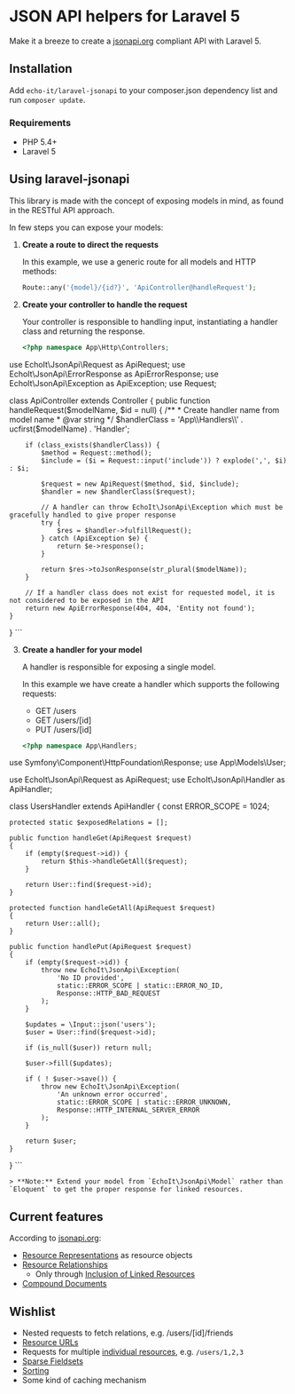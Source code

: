 JSON API helpers for Laravel 5
=====

Make it a breeze to create a [jsonapi.org](http://jsonapi.org/) compliant API with Laravel 5.

Installation
-----

Add `echo-it/laravel-jsonapi` to your composer.json dependency list and run `composer update`.

### Requirements

* PHP 5.4+
* Laravel 5


Using laravel-jsonapi
-----

This library is made with the concept of exposing models in mind, as found in the RESTful API approach.

In few steps you can expose your models:

1. **Create a route to direct the requests**

    In this example, we use a generic route for all models and HTTP methods:

    ```php
    Route::any('{model}/{id?}', 'ApiController@handleRequest');
    ```

2. **Create your controller to handle the request**

    Your controller is responsible to handling input, instantiating a handler class and returning the response.

    ```php
    <?php namespace App\Http\Controllers;

use EchoIt\JsonApi\Request as ApiRequest;
use EchoIt\JsonApi\ErrorResponse as ApiErrorResponse;
use EchoIt\JsonApi\Exception as ApiException;
use Request;

class ApiController extends Controller
{
    public function handleRequest($modelName, $id = null)
    {
        /**
         * Create handler name from model name
         * @var string
         */
        $handlerClass = 'App\\Handlers\\' . ucfirst($modelName) . 'Handler';

        if (class_exists($handlerClass)) {
            $method = Request::method();
            $include = ($i = Request::input('include')) ? explode(',', $i) : $i;

            $request = new ApiRequest($method, $id, $include);
            $handler = new $handlerClass($request);

            // A handler can throw EchoIt\JsonApi\Exception which must be gracefully handled to give proper response
            try {
                $res = $handler->fulfillRequest();
            } catch (ApiException $e) {
                return $e->response();
            }

            return $res->toJsonResponse(str_plural($modelName));
        }

        // If a handler class does not exist for requested model, it is not considered to be exposed in the API
        return new ApiErrorResponse(404, 404, 'Entity not found');
    }
}
    ```

3. **Create a handler for your model**

    A handler is responsible for exposing a single model.

    In this example we have create a handler which supports the following requests:

    * GET /users
    * GET /users/[id]
    * PUT /users/[id]

    ```php
    <?php namespace App\Handlers;

use Symfony\Component\HttpFoundation\Response;
use App\Models\User;

use EchoIt\JsonApi\Request as ApiRequest;
use EchoIt\JsonApi\Handler as ApiHandler;

class UsersHandler extends ApiHandler
{
    const ERROR_SCOPE = 1024;
	
	protected static $exposedRelations = [];

    public function handleGet(ApiRequest $request)
    {
        if (empty($request->id)) {
            return $this->handleGetAll($request);
        }

        return User::find($request->id);
    }

    protected function handleGetAll(ApiRequest $request)
    {
        return User::all();
    }

    public function handlePut(ApiRequest $request)
    {
        if (empty($request->id)) {
            throw new EchoIt\JsonApi\Exception(
                'No ID provided',
                static::ERROR_SCOPE | static::ERROR_NO_ID,
                Response::HTTP_BAD_REQUEST
            );
        }

        $updates = \Input::json('users');
        $user = User::find($request->id);

        if (is_null($user)) return null;

        $user->fill($updates);

        if ( ! $user->save()) {
            throw new EchoIt\JsonApi\Exception(
                'An unknown error occurred',
                static::ERROR_SCOPE | static::ERROR_UNKNOWN,
                Response::HTTP_INTERNAL_SERVER_ERROR
            );
        }

        return $user;
    }
}
    ```

    > **Note:** Extend your model from `EchoIt\JsonApi\Model` rather than `Eloquent` to get the proper response for linked resources.


Current features
-----

According to [jsonapi.org](http://jsonapi.org):

* [Resource Representations](http://jsonapi.org/format/#document-structure-resource-representations) as resource objects
* [Resource Relationships](http://jsonapi.org/format/#document-structure-resource-relationships)
   * Only through [Inclusion of Linked Resources](http://jsonapi.org/format/#fetching-includes)
* [Compound Documents](http://jsonapi.org/format/#document-structure-compound-documents)


Wishlist
-----

* Nested requests to fetch relations, e.g. /users/[id]/friends
* [Resource URLs](http://jsonapi.org/format/#document-structure-resource-urls)
* Requests for multiple [individual resources](http://jsonapi.org/format/#urls-individual-resources), e.g. `/users/1,2,3`
* [Sparse Fieldsets](http://jsonapi.org/format/#fetching-sparse-fieldsets)
* [Sorting](http://jsonapi.org/format/#fetching-sorting)
* Some kind of caching mechanism
